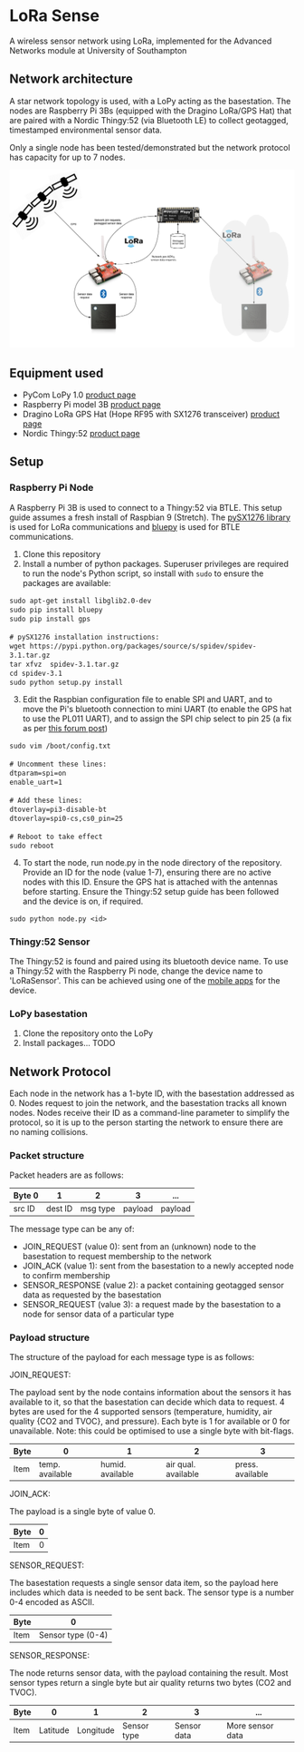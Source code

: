 # LoRa Sense 
A wireless sensor network using LoRa, implemented for the Advanced Networks module at University of Southampton

## Network architecture

A star network topology is used, with a LoPy acting as the basestation. The nodes are Raspberry Pi 3Bs (equipped with the Dragino LoRa/GPS Hat) that are paired with a Nordic Thingy:52 (via Bluetooth LE) to collect geotagged, timestamped environmental sensor data. 

Only a single node has been tested/demonstrated but the network protocol has capacity for up to 7 nodes.

![Network architecture diagram](images/network_architecture_diagram.png?raw=true "Network architecture diagram")

## Equipment used

- PyCom LoPy 1.0 [product page](https://www.adafruit.com/product/3339)
- Raspberry Pi model 3B [product page](https://www.raspberrypi.org/products/raspberry-pi-3-model-b/)
- Dragino LoRa GPS Hat (Hope RF95 with SX1276 transceiver) [product page](http://www.dragino.com/products/module/item/106-lora-gps-hat.html)
- Nordic Thingy:52 [product page](https://www.nordicsemi.com/Software-and-Tools/Development-Kits/Nordic-Thingy-52)

## Setup

### Raspberry Pi Node
A Raspberry Pi 3B is used to connect to a Thingy:52 via BTLE. This setup guide assumes a fresh install of Raspbian 9 (Stretch). The [pySX1276 library](https://github.com/mayeranalytics/pySX127x) is used for LoRa communications and [bluepy](https://github.com/IanHarvey/bluepy) is used for BTLE communications.

1. Clone this repository
2. Install a number of python packages. Superuser privileges are required to run the node's Python script, so install with `sudo` to ensure the packages are available:
```
sudo apt-get install libglib2.0-dev
sudo pip install bluepy
sudo pip install gps

# pySX1276 installation instructions:
wget https://pypi.python.org/packages/source/s/spidev/spidev-3.1.tar.gz
tar xfvz  spidev-3.1.tar.gz
cd spidev-3.1
sudo python setup.py install
```
3. Edit the Raspbian configuration file to enable SPI and UART, and to move the Pi's bluetooth connection to mini UART (to enable the GPS hat to use the PL011 UART), and to assign the SPI chip select to pin 25 (a fix as per [this forum post](https://github.com/mayeranalytics/pySX127x/issues/21#issuecomment-444596565)) 

```
sudo vim /boot/config.txt

# Uncomment these lines:
dtparam=spi=on
enable_uart=1

# Add these lines:
dtoverlay=pi3-disable-bt
dtoverlay=spi0-cs,cs0_pin=25

# Reboot to take effect
sudo reboot
```
4. To start the node, run node.py in the node directory of the repository. Provide an ID for the node (value 1-7), ensuring there are no active nodes with this ID. Ensure the GPS hat is attached with the antennas before starting. Ensure the Thingy:52 setup guide has been followed and the device is on, if required.
```
sudo python node.py <id>
```

### Thingy:52 Sensor
The Thingy:52 is found and paired using its bluetooth device name. To use a Thingy:52 with the Raspberry Pi node, change the device name to 'LoRaSensor'. This can be achieved using one of the [mobile apps](https://www.nordicsemi.com/Software-and-Tools/Development-Tools/Nordic-Thingy-52-App) for the device. 

### LoPy basestation

1. Clone the repository onto the LoPy
2. Install packages... TODO 

## Network Protocol

Each node in the network has a 1-byte ID, with the basestation addressed as 0. Nodes request to join the network, and the basestation tracks all known nodes. Nodes receive their ID as a command-line parameter to simplify the protocol, so it is up to the person starting the network to ensure there are no naming collisions. 

### Packet structure

Packet headers are as follows:

| Byte 0 | 1       | 2        | 3       | ...     |
|--------|---------|----------|---------|---------|
| src ID | dest ID | msg type | payload | payload |

The message type can be any of:
- JOIN_REQUEST (value 0): sent from an (unknown) node to the basestation to request membership to the network
- JOIN_ACK (value 1): sent from the basestation to a newly accepted node to confirm membership
- SENSOR_RESPONSE (value 2): a packet containing geotagged sensor data as requested by the basestation
- SENSOR_REQUEST (value 3): a request made by the basestation to a node for sensor data of a particular type

### Payload structure

The structure of the payload for each message type is as follows:

JOIN_REQUEST:

The payload sent by the node contains information about the sensors it has available to it, so that the basestation can decide which data to request. 4 bytes are used for the 4 supported sensors (temperature, humidity, air quality {CO2 and TVOC}, and pressure). Each byte is 1 for available or 0 for unavailable. Note: this could be optimised to use a single byte with bit-flags.

| Byte | 0               | 1                | 2                   | 3                |
|------|-----------------|------------------|---------------------|------------------|
| Item | temp. available | humid. available | air qual. available | press. available | 


JOIN_ACK:

The payload is a single byte of value 0.

| Byte | 0               | 
|------|-----------------|
| Item | 0               | 

SENSOR_REQUEST:

The basestation requests a single sensor data item, so the payload here includes which data is needed to be sent back. The sensor type is a number 0-4 encoded as ASCII. 

| Byte | 0                | 
|------|------------------|
| Item | Sensor type (0-4)| 

SENSOR_RESPONSE:

The node returns sensor data, with the payload containing the result. Most sensor types return a single byte but air quality returns two bytes (CO2 and TVOC).

| Byte | 0                | 1                | 2                | 3                | ...              |
|------|------------------|------------------|------------------|------------------|------------------|
| Item | Latitude         | Longitude        | Sensor type      | Sensor data      | More sensor data |

